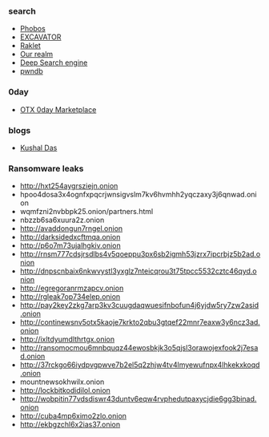 ### search 

* [Phobos](http://phobosxilamwcg75xt22id7aywkzol6q6rfl2flipcqoc4e4ahima5id.onion/)
* [EXCAVATOR](http://2fd6cemt4gmccflhm6imvdfvli3nf7zn6rfrwpsy7uhxrgbypvwf5fad.onion/)
* [Raklet](http://iwr4usy33opfclmbyemzbmnwwnmmqpqltezpac7fyqqkdv3mabtm6kqd.onion)
* [Our realm](http://ci7lskssaclenp2pf4rt72pptvayudy3u4nv3f6ihhnu224ik4dz7tad.onion)
* [Deep Search engine](http://xjypo5vzgmo7jca6b322dnqbsdnp3amd24ybx26x5nxbusccjkm4pwid.onion)
* [pwndb](http://pwndb2am4tzkvold.onion)

### 0day

* [OTX 0day Marketplace](http://mxu7ronlnsgmqlt5sjsdedvmh6kdagdhsx3oqvu3vwhrz5eagq562oqd.onion/)

### blogs

* [Kushal Das](https://kushal76uaid62oup5774umh654scnu5dwzh4u2534qxhcbi4wbab3ad.onion/)

### Ransomware leaks

* http://hxt254aygrsziejn.onion
* hpoo4dosa3x4ognfxpqcrjwnsigvslm7kv6hvmhh2yqczaxy3j6qnwad.onion
* wqmfzni2nvbbpk25.onion/partners.html
* nbzzb6sa6xuura2z.onion
* http://avaddongun7rngel.onion
* http://darksidedxcftmqa.onion
* http://p6o7m73ujalhgkiv.onion
* http://rnsm777cdsjrsdlbs4v5qoeppu3px6sb2igmh53jzrx7ipcrbjz5b2ad.onion
* http://dnpscnbaix6nkwvystl3yxglz7nteicqrou3t75tpcc5532cztc46qyd.onion
* http://egregoranrmzapcv.onion
* http://rgleak7op734elep.onion
* http://pay2key2zkg7arp3kv3cuugdaqwuesifnbofun4j6yjdw5ry7zw2asid.onion
* http://continewsnv5otx5kaoje7krkto2qbu3gtqef22mnr7eaxw3y6ncz3ad.onion
* http://ixltdyumdlthrtgx.onion
* http://ransomocmou6mnbquqz44ewosbkjk3o5qjsl3orawojexfook2j7esad.onion
* http://37rckgo66iydpvgpwve7b2el5q2zhjw4tv4lmyewufnpx4lhkekxkoqd.onion
* mountnewsokhwilx.onion
* http://lockbitkodidilol.onion
* http://wobpitin77vdsdiswr43duntv6eqw4rvphedutpaxycjdie6gg3binad.onion
* http://cuba4mp6ximo2zlo.onion
* http://ekbgzchl6x2ias37.onion

